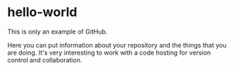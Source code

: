 # hello-world
This is only an example of GitHub.

Here you can put information about your repository and the things that you are doing.
It's very interesting to work with a code hosting for version control and
collaboration.
